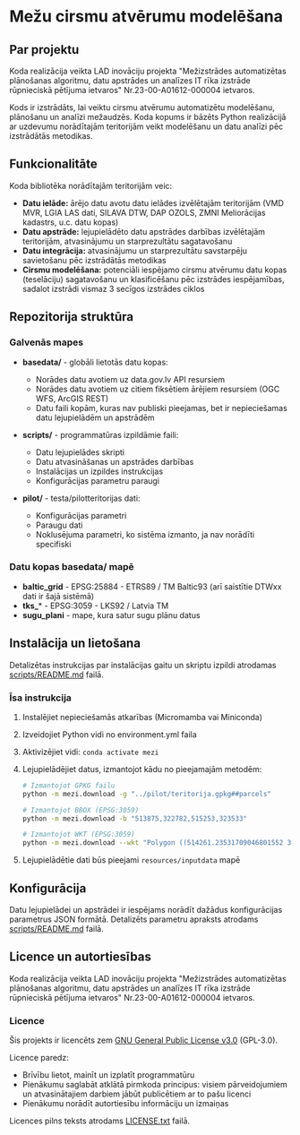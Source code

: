 # Mežu cirsmu atvērumu modelēšana

## Par projektu

Koda realizācija veikta LAD inovāciju projekta "Mežizstrādes automatizētas plānošanas algoritmu, datu apstrādes un analīzes IT rīka izstrāde rūpnieciskā pētījuma ietvaros" Nr.23-00-A01612-000004 ietvaros.

Kods ir izstrādāts, lai veiktu cirsmu atvērumu automatizētu modelēšanu, plānošanu un analīzi mežaudzēs. Koda kopums ir bāzēts Python realizācijā ar uzdevumu norādītajām teritorijām veikt modelēšanu un datu analīzi pēc izstrādātās metodikas.

## Funkcionalitāte

Koda bibliotēka norādītajām teritorijām veic:

- **Datu ielāde:** ārējo datu avotu datu ielādes izvēlētajām teritorijām (VMD MVR, LGIA LAS dati, SILAVA DTW, DAP OZOLS, ZMNI Meliorācijas kadastrs, u.c. datu kopas)
- **Datu apstrāde:** lejupielādēto datu apstrādes darbības izvēlētajām teritorijām, atvasinājumu un starprezultātu sagatavošanu
- **Datu integrācija:** atvasinājumu un starprezultātu savstarpēju savietošanu pēc izstrādātās metodikas
- **Cirsmu modelēšana:** potenciāli iespējamo cirsmu atvērumu datu kopas (teselāciju) sagatavošanu un klasificēšanu pēc izstrādes iespējamības, sadalot izstrādi vismaz 3 secīgos izstrādes ciklos

## Repozitorija struktūra

### Galvenās mapes

- **basedata/** - globāli lietotās datu kopas:
  - Norādes datu avotiem uz data.gov.lv API resursiem
  - Norādes datu avotiem uz citiem fiksētiem ārējiem resursiem (OGC WFS, ArcGIS REST)
  - Datu faili kopām, kuras nav publiski pieejamas, bet ir nepieciešamas datu lejupielādēm un apstrādēm

- **scripts/** - programmatūras izpildāmie faili:
  - Datu lejupielādes skripti
  - Datu atvasināšanas un apstrādes darbības
  - Instalācijas un izpildes instrukcijas
  - Konfigurācijas parametru paraugi

- **pilot/** - testa/pilotteritorijas dati:
  - Konfigurācijas parametri
  - Paraugu dati
  - Noklusējuma parametri, ko sistēma izmanto, ja nav norādīti specifiski

### Datu kopas basedata/ mapē

- **baltic_grid** - EPSG:25884 - ETRS89 / TM Baltic93 (arī saistītie DTWxx dati ir šajā sistēmā)
- **tks_*** - EPSG:3059 - LKS92 / Latvia TM
- **sugu_plani** - mape, kura satur sugu plānu datus

## Instalācija un lietošana

Detalizētas instrukcijas par instalācijas gaitu un skriptu izpildi atrodamas [scripts/README.md](scripts/README.md) failā.

### Īsa instrukcija

1. Instalējiet nepieciešamās atkarības (Micromamba vai Miniconda)
2. Izveidojiet Python vidi no environment.yml faila
3. Aktivizējiet vidi: `conda activate mezi`
4. Lejupielādējiet datus, izmantojot kādu no pieejamajām metodēm:
   ```bash
   # Izmantojot GPKG failu
   python -m mezi.download -g "../pilot/teritorija.gpkg##parcels"

   # Izmantojot BBOX (EPSG:3059)
   python -m mezi.download -b "513875,322782,515253,323533"

   # Izmantojot WKT (EPSG:3059)
   python -m mezi.download --wkt "Polygon ((514261.23531709046801552 323513.3520204636733979, ...))"
   ```

5. Lejupielādētie dati būs pieejami `resources/inputdata` mapē

## Konfigurācija

Datu lejupielādei un apstrādei ir iespējams norādīt dažādus konfigurācijas parametrus JSON formātā. Detalizēts parametru apraksts atrodams [scripts/README.md](scripts/README.md) failā.

## Licence un autortiesības

Koda realizācija veikta LAD inovāciju projekta "Mežizstrādes automatizētas plānošanas algoritmu, datu apstrādes un analīzes IT rīka izstrāde rūpnieciskā pētījuma ietvaros" Nr.23-00-A01612-000004 ietvaros.

### Licence

Šis projekts ir licencēts zem [GNU General Public License v3.0](LICENSE.txt) (GPL-3.0).

Licence paredz:
- Brīvību lietot, mainīt un izplatīt programmatūru
- Pienākumu saglabāt atklātā pirmkoda principus: visiem pārveidojumiem un atvasinātajiem darbiem jābūt publicētiem ar to pašu licenci
- Pienākumu norādīt autortiesību informāciju un izmaiņas

Licences pilns teksts atrodams [LICENSE.txt](LICENSE.txt) failā.
